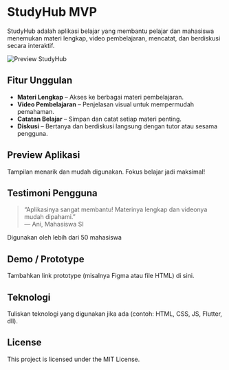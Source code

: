 # StudyHub MVP

StudyHub adalah aplikasi belajar yang membantu pelajar dan mahasiswa menemukan materi lengkap, video pembelajaran, mencatat, dan berdiskusi secara interaktif.

![Preview StudyHub](https://www.canva.com/design/DAGrIg6eKLY/tWJ2aX3ROs3S_uHPQq_N8A/edit?utm_content=DAGrIg6eKLY&utm_campaign=designshare&utm_medium=link2&utm_source=sharebutton)

## Fitur Unggulan
- **Materi Lengkap** – Akses ke berbagai materi pembelajaran.
- **Video Pembelajaran** – Penjelasan visual untuk mempermudah pemahaman.
- **Catatan Belajar** – Simpan dan catat setiap materi penting.
- **Diskusi** – Bertanya dan berdiskusi langsung dengan tutor atau sesama pengguna.

## Preview Aplikasi
Tampilan menarik dan mudah digunakan. Fokus belajar jadi maksimal!

## Testimoni Pengguna
> “Aplikasinya sangat membantu! Materinya lengkap dan videonya mudah dipahami.”  
> — Ani, Mahasiswa SI  

Digunakan oleh lebih dari 50 mahasiswa

## Demo / Prototype
Tambahkan link prototype (misalnya Figma atau file HTML) di sini.

## Teknologi
Tuliskan teknologi yang digunakan jika ada (contoh: HTML, CSS, JS, Flutter, dll).

## License
This project is licensed under the MIT License.
